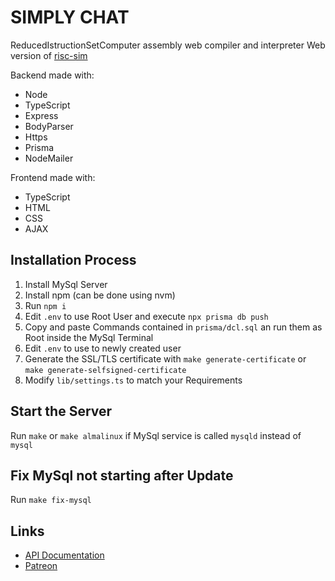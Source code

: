 # SIMPLY CHAT

ReducedIstructionSetComputer assembly web compiler and interpreter
Web version of [risc-sim](https://github.com/Pyrix25633/risc-sim)

Backend made with:
- Node
- TypeScript
- Express
- BodyParser
- Https
- Prisma
- NodeMailer

Frontend made with:
- TypeScript
- HTML
- CSS
- AJAX

## Installation Process

1. Install MySql Server
2. Install npm (can be done using nvm)
3. Run `npm i`
4. Edit `.env` to use Root User and execute `npx prisma db push`
5. Copy and paste Commands contained in `prisma/dcl.sql` an run them as Root inside the MySql Terminal
6. Edit `.env` to use to newly created user
7. Generate the SSL/TLS certificate with `make generate-certificate` or `make generate-selfsigned-certificate`
9. Modify `lib/settings.ts` to match your Requirements

## Start the Server

Run `make` or `make almalinux` if MySql service is called `mysqld` instead of `mysql`

## Fix MySql not starting after Update

Run `make fix-mysql`

## Links

- [API Documentation](https://petstore.swagger.io/?url=https://raw.githubusercontent.com/Pyrix25633/risc-web/main/api.yml)
- [Patreon](https://www.patreon.com/Pyrix25633ModsandSoftware)